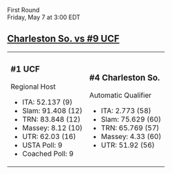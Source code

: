 First Round  
Friday, May 7 at 3:00 EDT
## [Charleston So. vs #9 UCF](https://www.ncaa.com/game/5833651) 

<table><tr><td>  

### #1 UCF  

Regional Host  
- ITA: 52.137 (9)  
- Slam: 91.408 (12)  
- TRN: 83.848 (12)  
- Massey: 8.12 (10)  
- UTR: 62.03 (16)  
- USTA Poll: 9  
- Coached Poll: 9  

</td><td>  

### #4 Charleston So.  

Automatic Qualifier  
- ITA: 2.773 (58)  
- Slam: 75.629 (60)  
- TRN: 65.769 (57)  
- Massey: 4.33 (60)  
- UTR: 51.92 (56)  

</td></tr></table>  